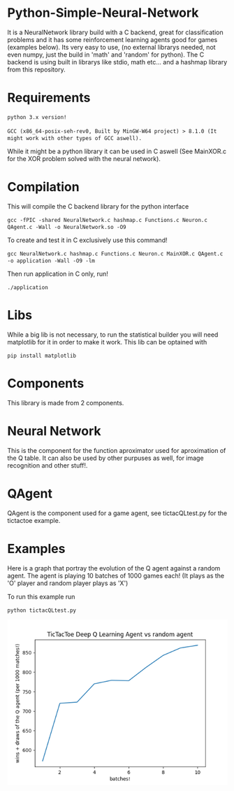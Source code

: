 # Python-Simple-Neural-Network
It is a NeuralNetwork library build with a C backend, great for classification problems and it has some reinforcement learning agents good for games (examples below).
Its very easy to use, (no external librarys needed, not even numpy, just the build in 'math' and 'random' for python).
The C backend is using built in librarys like stdio, math etc... and a hashmap library from this repository.

# Requirements

    python 3.x version!

    GCC (x86_64-posix-seh-rev0, Built by MinGW-W64 project) > 8.1.0 (It might work with other types of GCC aswell).

While it might be a python library it can be used in C aswell (See MainXOR.c for the XOR problem solved with the neural network).

# Compilation
This will compile the C backend library for the python interface

    gcc -fPIC -shared NeuralNetwork.c hashmap.c Functions.c Neuron.c QAgent.c -Wall -o NeuralNetwork.so -O9

To create and test it in C exclusively use this command!

    gcc NeuralNetwork.c hashmap.c Functions.c Neuron.c MainXOR.c QAgent.c -o application -Wall -O9 -lm

Then run application in C only, run!

    ./application

# Libs
While a big lib is not necessary, to run the statistical builder you will need matplotlib for it in order to make it work.
This lib can be optained with

    pip install matplotlib

# Components
This library is made from 2 components.
# Neural Network
This is the component for the function aproximator used for aproximation of the Q table.
It can also be used by other purpuses as well, for image recognition and other stuff!.
# QAgent
QAgent is the component used for a game agent, see tictacQLtest.py for the tictactoe example.

# Examples
Here is a graph that portray the evolution of the Q agent against a random agent.
The agent is playing 10 batches of 1000 games each! (It plays as the 'O' player and random player plays as 'X')

To run this example run

    python tictacQLtest.py

![alt text](Plots/TicTacToe_wins.png)

